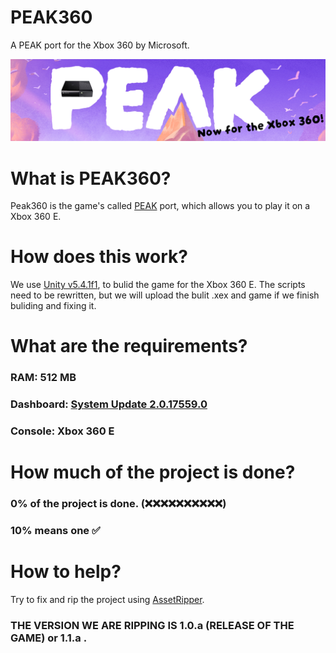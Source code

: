 # PEAK360
A PEAK port for the Xbox 360 by Microsoft.

![logo](https://github.com/SowaDarek/PEAK360/blob/main/PEAK360.png?raw=true)

# What is PEAK360?

Peak360 is the game's called [PEAK](https://store.steampowered.com/app/3527290/PEAK/) port, which allows you to play it on a Xbox 360 E.

# How does this work?

We use [Unity v5.4.1f1](https://archive.org/details/unity-xbox-360-5.4.1f-1), to bulid the game for the Xbox 360 E. The scripts need to be rewritten, but we will upload the bulit .xex and game if we finish buliding and fixing it.

# What are the requirements?

### RAM: 512 MB
### Dashboard: [System Update 2.0.17559.0](https://digiex.net/threads/xbox-360-dashboard-system-update-2-0-17559-0-download-with-avatars.16047/)
### Console: Xbox 360 E

# How much of the project is done?

### 0% of the project is done. (❌❌❌❌❌❌❌❌❌❌)
### 10% means one ✅

# How to help?

Try to fix and rip the project using [AssetRipper](https://github.com/AssetRipper/AssetRipper).
### THE VERSION WE ARE RIPPING IS 1.0.a (RELEASE OF THE GAME) or 1.1.a .
